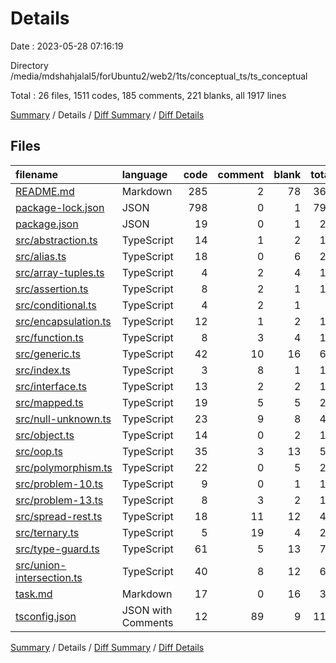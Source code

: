 # Details

Date : 2023-05-28 07:16:19

Directory /media/mdshahjalal5/forUbuntu2/web2/1ts/conceptual_ts/ts_conceptual

Total : 26 files,  1511 codes, 185 comments, 221 blanks, all 1917 lines

[Summary](results.md) / Details / [Diff Summary](diff.md) / [Diff Details](diff-details.md)

## Files
| filename | language | code | comment | blank | total |
| :--- | :--- | ---: | ---: | ---: | ---: |
| [README.md](/README.md) | Markdown | 285 | 2 | 78 | 365 |
| [package-lock.json](/package-lock.json) | JSON | 798 | 0 | 1 | 799 |
| [package.json](/package.json) | JSON | 19 | 0 | 1 | 20 |
| [src/abstraction.ts](/src/abstraction.ts) | TypeScript | 14 | 1 | 2 | 17 |
| [src/alias.ts](/src/alias.ts) | TypeScript | 18 | 0 | 6 | 24 |
| [src/array-tuples.ts](/src/array-tuples.ts) | TypeScript | 4 | 2 | 4 | 10 |
| [src/assertion.ts](/src/assertion.ts) | TypeScript | 8 | 2 | 1 | 11 |
| [src/conditional.ts](/src/conditional.ts) | TypeScript | 4 | 2 | 1 | 7 |
| [src/encapsulation.ts](/src/encapsulation.ts) | TypeScript | 12 | 1 | 2 | 15 |
| [src/function.ts](/src/function.ts) | TypeScript | 8 | 3 | 4 | 15 |
| [src/generic.ts](/src/generic.ts) | TypeScript | 42 | 10 | 16 | 68 |
| [src/index.ts](/src/index.ts) | TypeScript | 3 | 8 | 1 | 12 |
| [src/interface.ts](/src/interface.ts) | TypeScript | 13 | 2 | 2 | 17 |
| [src/mapped.ts](/src/mapped.ts) | TypeScript | 19 | 5 | 5 | 29 |
| [src/null-unknown.ts](/src/null-unknown.ts) | TypeScript | 23 | 9 | 8 | 40 |
| [src/object.ts](/src/object.ts) | TypeScript | 14 | 0 | 2 | 16 |
| [src/oop.ts](/src/oop.ts) | TypeScript | 35 | 3 | 13 | 51 |
| [src/polymorphism.ts](/src/polymorphism.ts) | TypeScript | 22 | 0 | 5 | 27 |
| [src/problem-10.ts](/src/problem-10.ts) | TypeScript | 9 | 0 | 1 | 10 |
| [src/problem-13.ts](/src/problem-13.ts) | TypeScript | 8 | 3 | 2 | 13 |
| [src/spread-rest.ts](/src/spread-rest.ts) | TypeScript | 18 | 11 | 12 | 41 |
| [src/ternary.ts](/src/ternary.ts) | TypeScript | 5 | 19 | 4 | 28 |
| [src/type-guard.ts](/src/type-guard.ts) | TypeScript | 61 | 5 | 13 | 79 |
| [src/union-intersection.ts](/src/union-intersection.ts) | TypeScript | 40 | 8 | 12 | 60 |
| [task.md](/task.md) | Markdown | 17 | 0 | 16 | 33 |
| [tsconfig.json](/tsconfig.json) | JSON with Comments | 12 | 89 | 9 | 110 |

[Summary](results.md) / Details / [Diff Summary](diff.md) / [Diff Details](diff-details.md)